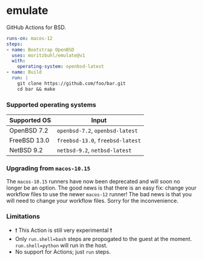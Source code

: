 # emulate

GitHub Actions for BSD.

```yaml
runs-on: macos-12
steps:
- name: Bootstrap OpenBSD
  uses: moritzbuhl/emulate@v1
  with:
    operating-system: openbsd-latest
- name: Build
  run: |
    git clone https://github.com/foo/bar.git
    cd bar && make
```

### Supported operating systems

| Supported OS  | Input |
| ------------- | ----- |
| OpenBSD 7.2   |`openbsd-7.2`, `openbsd-latest`  |
| FreeBSD 13.0  |`freebsd-13.0`, `freebsd-latest` |
| NetBSD 9.2    |`netbsd-9.2`, `netbsd-latest`    |

### Upgrading from `macos-10.15`

The `macos-10.15` runners have now been deprecated and will soon no longer be an option. The good news is that there is an easy fix: change your workflow files to use the newer `macos-12` runner! The bad news is that you will need to change your workflow files. Sorry for the inconvenience.

### Limitations
- :heavy_exclamation_mark: This Action is still very experimental :heavy_exclamation_mark:
- Only `run.shell=bash` steps are propogated to the guest at the moment. `run.shell=python` will run in the host.
- No support for Actions; just `run` steps.
